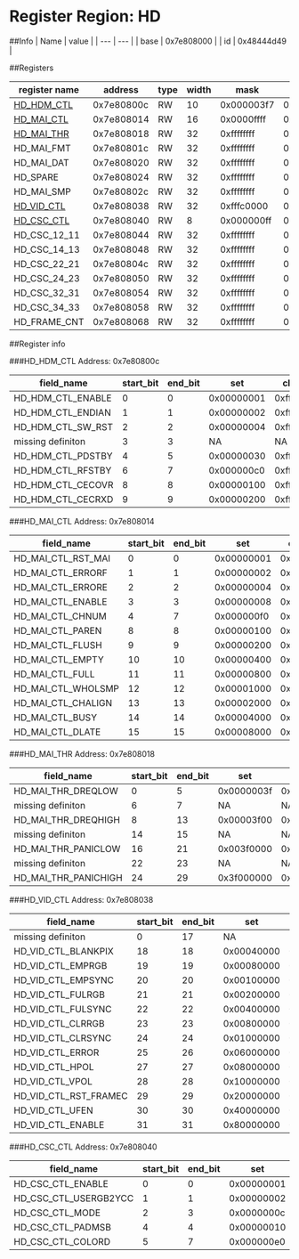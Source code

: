 # Register Region: HD


##Info
| Name | value |
| --- | --- |
| base | 0x7e808000 |
| id | 0x48444d49 |

##Registers

| register name | address | type | width | mask | reset |
| --- | --- | --- | --- | --- | --- |
| [HD_HDM_CTL](#hd_hdm_ctl) | 0x7e80800c | RW | 10 | 0x000003f7 | 0x000000f0 |
| [HD_MAI_CTL](#hd_mai_ctl) | 0x7e808014 | RW | 16 | 0x0000ffff | 0x00000020 |
| [HD_MAI_THR](#hd_mai_thr) | 0x7e808018 | RW | 32 | 0xffffffff | 0x01010101 |
| HD_MAI_FMT | 0x7e80801c | RW | 32 | 0xffffffff | 0000000000 |
| HD_MAI_DAT | 0x7e808020 | RW | 32 | 0xffffffff | 0000000000 |
| HD_SPARE | 0x7e808024 | RW | 32 | 0xffffffff | 0000000000 |
| HD_MAI_SMP | 0x7e80802c | RW | 32 | 0xffffffff | 0000000000 |
| [HD_VID_CTL](#hd_vid_ctl) | 0x7e808038 | RW | 32 | 0xfffc0000 | 0x00040000 |
| [HD_CSC_CTL](#hd_csc_ctl) | 0x7e808040 | RW | 8 | 0x000000ff | 0000000000 |
| HD_CSC_12_11 | 0x7e808044 | RW | 32 | 0xffffffff | 0000000000 |
| HD_CSC_14_13 | 0x7e808048 | RW | 32 | 0xffffffff | 0000000000 |
| HD_CSC_22_21 | 0x7e80804c | RW | 32 | 0xffffffff | 0000000000 |
| HD_CSC_24_23 | 0x7e808050 | RW | 32 | 0xffffffff | 0000000000 |
| HD_CSC_32_31 | 0x7e808054 | RW | 32 | 0xffffffff | 0000000000 |
| HD_CSC_34_33 | 0x7e808058 | RW | 32 | 0xffffffff | 0000000000 |
| HD_FRAME_CNT | 0x7e808068 | RW | 32 | 0xffffffff | 0000000000 |

##Register info


###HD_HDM_CTL
 Address: 0x7e80800c

| field_name | start_bit | end_bit | set | clear | reset |
| --- | --- | --- | --- | --- | --- |
| HD_HDM_CTL_ENABLE | 0 | 0 | 0x00000001 | 0xfffffffe | 0x0 |
| HD_HDM_CTL_ENDIAN | 1 | 1 | 0x00000002 | 0xfffffffd | 0x0 |
| HD_HDM_CTL_SW_RST | 2 | 2 | 0x00000004 | 0xfffffffb | 0x0 |
| missing definiton | 3 | 3 | NA | NA | NA |
| HD_HDM_CTL_PDSTBY | 4 | 5 | 0x00000030 | 0xffffffcf | 0x3 |
| HD_HDM_CTL_RFSTBY | 6 | 7 | 0x000000c0 | 0xffffff3f | 0x3 |
| HD_HDM_CTL_CECOVR | 8 | 8 | 0x00000100 | 0xfffffeff | 0x0 |
| HD_HDM_CTL_CECRXD | 9 | 9 | 0x00000200 | 0xfffffdff | 0x0 |

###HD_MAI_CTL
 Address: 0x7e808014

| field_name | start_bit | end_bit | set | clear | reset |
| --- | --- | --- | --- | --- | --- |
| HD_MAI_CTL_RST_MAI | 0 | 0 | 0x00000001 | 0xfffffffe | 0x0 |
| HD_MAI_CTL_ERRORF | 1 | 1 | 0x00000002 | 0xfffffffd | 0x0 |
| HD_MAI_CTL_ERRORE | 2 | 2 | 0x00000004 | 0xfffffffb | 0x0 |
| HD_MAI_CTL_ENABLE | 3 | 3 | 0x00000008 | 0xfffffff7 | 0x0 |
| HD_MAI_CTL_CHNUM | 4 | 7 | 0x000000f0 | 0xffffff0f | 0x2 |
| HD_MAI_CTL_PAREN | 8 | 8 | 0x00000100 | 0xfffffeff | 0x0 |
| HD_MAI_CTL_FLUSH | 9 | 9 | 0x00000200 | 0xfffffdff | 0x0 |
| HD_MAI_CTL_EMPTY | 10 | 10 | 0x00000400 | 0xfffffbff | 0x0 |
| HD_MAI_CTL_FULL | 11 | 11 | 0x00000800 | 0xfffff7ff | 0x0 |
| HD_MAI_CTL_WHOLSMP | 12 | 12 | 0x00001000 | 0xffffefff | 0x0 |
| HD_MAI_CTL_CHALIGN | 13 | 13 | 0x00002000 | 0xffffdfff | 0x0 |
| HD_MAI_CTL_BUSY | 14 | 14 | 0x00004000 | 0xffffbfff | 0x0 |
| HD_MAI_CTL_DLATE | 15 | 15 | 0x00008000 | 0xffff7fff | 0x0 |

###HD_MAI_THR
 Address: 0x7e808018

| field_name | start_bit | end_bit | set | clear | reset |
| --- | --- | --- | --- | --- | --- |
| HD_MAI_THR_DREQLOW | 0 | 5 | 0x0000003f | 0xffffffc0 | 0x1 |
| missing definiton | 6 | 7 | NA | NA | NA |
| HD_MAI_THR_DREQHIGH | 8 | 13 | 0x00003f00 | 0xffffc0ff | 0x1 |
| missing definiton | 14 | 15 | NA | NA | NA |
| HD_MAI_THR_PANICLOW | 16 | 21 | 0x003f0000 | 0xffc0ffff | 0x1 |
| missing definiton | 22 | 23 | NA | NA | NA |
| HD_MAI_THR_PANICHIGH | 24 | 29 | 0x3f000000 | 0xc0ffffff | 0x1 |

###HD_VID_CTL
 Address: 0x7e808038

| field_name | start_bit | end_bit | set | clear | reset |
| --- | --- | --- | --- | --- | --- |
| missing definiton | 0 | 17 | NA | NA | NA |
| HD_VID_CTL_BLANKPIX | 18 | 18 | 0x00040000 | 0xfffbffff | 0x1 |
| HD_VID_CTL_EMPRGB | 19 | 19 | 0x00080000 | 0xfff7ffff | 0x0 |
| HD_VID_CTL_EMPSYNC | 20 | 20 | 0x00100000 | 0xffefffff | 0x0 |
| HD_VID_CTL_FULRGB | 21 | 21 | 0x00200000 | 0xffdfffff | 0x0 |
| HD_VID_CTL_FULSYNC | 22 | 22 | 0x00400000 | 0xffbfffff | 0x0 |
| HD_VID_CTL_CLRRGB | 23 | 23 | 0x00800000 | 0xff7fffff | 0x0 |
| HD_VID_CTL_CLRSYNC | 24 | 24 | 0x01000000 | 0xfeffffff | 0x0 |
| HD_VID_CTL_ERROR | 25 | 26 | 0x06000000 | 0xf9ffffff | 0x0 |
| HD_VID_CTL_HPOL | 27 | 27 | 0x08000000 | 0xf7ffffff | 0x0 |
| HD_VID_CTL_VPOL | 28 | 28 | 0x10000000 | 0xefffffff | 0x0 |
| HD_VID_CTL_RST_FRAMEC | 29 | 29 | 0x20000000 | 0xdfffffff | 0x0 |
| HD_VID_CTL_UFEN | 30 | 30 | 0x40000000 | 0xbfffffff | 0x0 |
| HD_VID_CTL_ENABLE | 31 | 31 | 0x80000000 | 0x7fffffff | 0x0 |

###HD_CSC_CTL
 Address: 0x7e808040

| field_name | start_bit | end_bit | set | clear | reset |
| --- | --- | --- | --- | --- | --- |
| HD_CSC_CTL_ENABLE | 0 | 0 | 0x00000001 | 0xfffffffe | 0x0 |
| HD_CSC_CTL_USERGB2YCC | 1 | 1 | 0x00000002 | 0xfffffffd | 0x0 |
| HD_CSC_CTL_MODE | 2 | 3 | 0x0000000c | 0xfffffff3 | 0x0 |
| HD_CSC_CTL_PADMSB | 4 | 4 | 0x00000010 | 0xffffffef | 0x0 |
| HD_CSC_CTL_COLORD | 5 | 7 | 0x000000e0 | 0xffffff1f | 0x0 |
